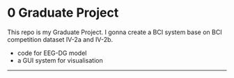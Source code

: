 # 0 Graduate Project
This repo is my Graduate Project. I gonna create a BCI system base on BCI competition dataset IV-2a and IV-2b.

- code for EEG-DG model
- a GUI system for visualisation

---

